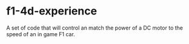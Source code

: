 # f1-4d-experience

A set of code that will control an match the power of a DC motor to the speed of an in game F1 car.

